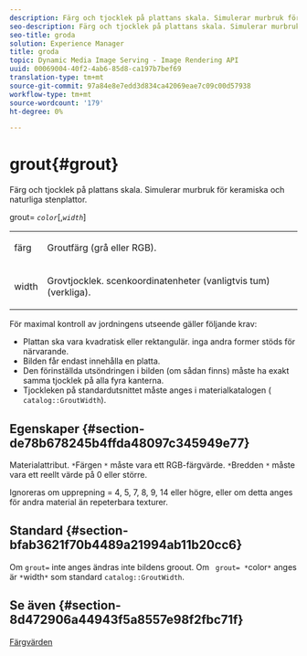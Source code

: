 ```yaml
---
description: Färg och tjocklek på plattans skala. Simulerar murbruk för keramiska och naturliga stenplattor.
seo-description: Färg och tjocklek på plattans skala. Simulerar murbruk för keramiska och naturliga stenplattor.
seo-title: groda
solution: Experience Manager
title: groda
topic: Dynamic Media Image Serving - Image Rendering API
uuid: 00069004-40f2-4ab6-85d8-ca197b7bef69
translation-type: tm+mt
source-git-commit: 97a84e8e7edd3d834ca42069eae7c09c00d57938
workflow-type: tm+mt
source-wordcount: '179'
ht-degree: 0%

---
```



# grout{#grout}

Färg och tjocklek på plattans skala. Simulerar murbruk för keramiska och naturliga stenplattor.

grout= *`color`*[,*`width`*]

<table id="simpletable_302B78CFC8F14E0F962D1D2064AD1371"> 
 <tr class="strow"> 
  <td class="stentry"> <p> <span class="codeph"> <span class="varname"> färg  </span> </span> </p> </td> 
  <td class="stentry"> <p>Groutfärg (grå eller RGB). </p> </td> 
 </tr> 
 <tr class="strow"> 
  <td class="stentry"> <p> <span class="codeph"> <span class="varname"> width  </span> </span> </p> </td> 
  <td class="stentry"> <p>Grovtjocklek. scenkoordinatenheter (vanligtvis tum) (verkliga). </p> </td> 
 </tr> 
</table>

För maximal kontroll av jordningens utseende gäller följande krav:

* Plattan ska vara kvadratisk eller rektangulär. inga andra former stöds för närvarande.
* Bilden får endast innehålla en platta.
* Den förinställda utsöndringen i bilden (om sådan finns) måste ha exakt samma tjocklek på alla fyra kanterna.
* Tjockleken på standardutsnittet måste anges i materialkatalogen ( `catalog::GroutWidth`).

## Egenskaper {#section-de78b678245b4ffda48097c345949e77}

Materialattribut. `*`Färgen `*` måste vara ett RGB-färgvärde. `*`Bredden `*` måste vara ett reellt värde på 0 eller större.

Ignoreras om upprepning = 4, 5, 7, 8, 9, 14 eller högre, eller om detta anges för andra material än repeterbara texturer.

## Standard {#section-bfab3621f70b4489a21994ab11b20cc6}

Om `grout=` inte anges ändras inte bildens groout. Om ` grout= *`color`*` anges är `*`width`*` som standard `catalog::GroutWidth`.

## Se även {#section-8d472906a44943f5a8557e98f2fbc71f}

[Färgvärden](../../../../../ir-api/http-protocol/image-rendering-api-ref/c-ir-http-protocol-ref/c-ir-http-protocol-syntax-and-features/r-ir-color-values.md#reference-657f95c0841742d2a55a48bc938303f6)
